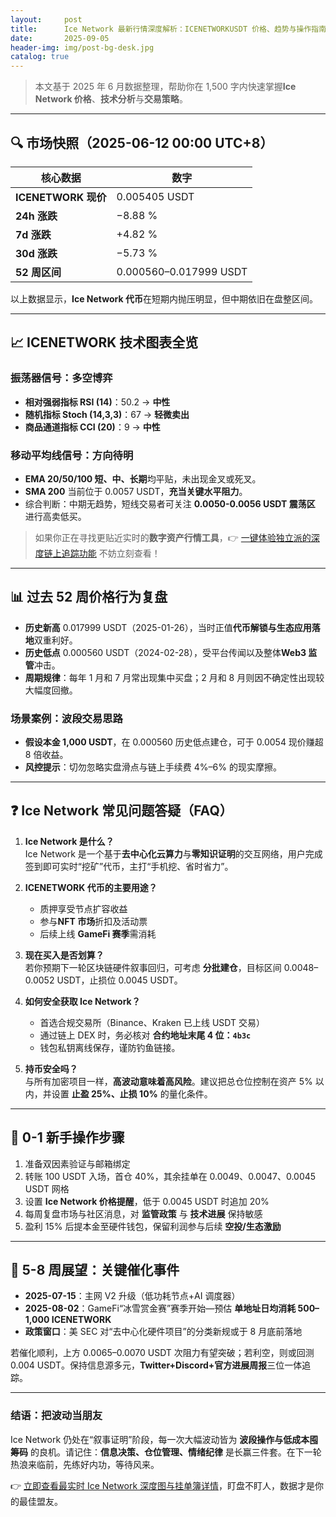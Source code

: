```yaml
---
layout:     post
title:      Ice Network 最新行情深度解析：ICENETWORKUSDT 价格、趋势与操作指南
date:       2025-09-05
header-img: img/post-bg-desk.jpg
catalog: true
---
```


>本文基于 2025 年 6 月数据整理，帮助你在 1,500 字内快速掌握**Ice Network 价格**、**技术分析**与**交易策略**。

---

## 🔍 市场快照（2025-06-12 00:00 UTC+8）
| 核心数据 | 数字 |
|---|---|
| **ICENETWORK 现价** | 0.005405 USDT |
| **24h 涨跌** | −8.88 % |
| **7d 涨跌** | +4.82 % |
| **30d 涨跌** | −5.73 % |
| **52 周区间** | 0.000560–0.017999 USDT |

以上数据显示，**Ice Network 代币**在短期内抛压明显，但中期依旧在盘整区间。

---

## 📈 ICENETWORK 技术图表全览
### 振荡器信号：多空博弈
- **相对强弱指标 RSI (14)**：50.2 → **中性**
- **随机指标 Stoch (14,3,3)**：67 → **轻微卖出**
- **商品通道指标 CCI (20)**：9 → **中性**

### 移动平均线信号：方向待明
- **EMA 20/50/100 短、中、长期**均平贴，未出现金叉或死叉。
- **SMA 200** 当前位于 0.0057 USDT，**充当关键水平阻力**。
- 综合判断：中期无趋势，短线交易者可关注 **0.0050-0.0056 USDT 震荡区** 进行高卖低买。

> 如果你正在寻找更贴近实时的**数字资产行情工具**，👉 [一键体验独立派的深度链上追踪功能](https://okxdog.com/) 不妨立刻查看！

---

## 📊 过去 52 周价格行为复盘
- **历史新高** 0.017999 USDT（2025-01-26），当时正值**代币解锁与生态应用落地**双重利好。
- **历史低点** 0.000560 USDT（2024-02-28），受平台传闻以及整体**Web3 监管**冲击。
- **周期规律**：每年 1 月和 7 月常出现集中买盘；2 月和 8 月则因不确定性出现较大幅度回撤。

### 场景案例：波段交易思路
- **假设本金 1,000 USDT**，在 0.000560 历史低点建仓，可于 0.0054 现价赚超 8 倍收益。  
- **风控提示**：切勿忽略实盘滑点与链上手续费 4%–6% 的现实摩擦。

---

## ❓ Ice Network 常见问题答疑（FAQ）

1. **Ice Network 是什么？**  
   Ice Network 是一个基于**去中心化云算力**与**零知识证明**的交互网络，用户完成签到即可实时“挖矿”代币，主打“手机挖、省时省力”。

2. **ICENETWORK 代币的主要用途？**  
   - 质押享受节点扩容收益  
   - 参与**NFT 市场**折扣及活动票  
   - 后续上线 **GameFi 赛季**需消耗  

3. **现在买入是否划算？**  
   若你预期下一轮区块链硬件叙事回归，可考虑 **分批建仓**，目标区间 0.0048–0.0052 USDT，止损位 0.0045 USDT。

4. **如何安全获取 Ice Network？**  
   - 首选合规交易所（Binance、Kraken 已上线 USDT 交易）  
   - 通过链上 DEX 时，务必核对 **合约地址末尾 4 位：`4b3c`**  
   - 钱包私钥离线保存，谨防钓鱼链接。

5. **持币安全吗？**  
   与所有加密项目一样，**高波动意味着高风险**。建议把总仓位控制在资产 5% 以内，并设置 **止盈 25%、止损 10%** 的量化条件。

---

## 🎯 0-1 新手操作步骤
1. 准备双因素验证与邮箱绑定  
2. 转账 100 USDT 入场，首仓 40%，其余挂单在 0.0049、0.0047、0.0045 USDT 网格  
3. 设置 **Ice Network 价格提醒**，低于 0.0045 USDT 时追加 20%  
4. 每周复盘市场与社区消息，对 **监管政策** 与 **技术进展** 保持敏感  
5. 盈利 15% 后提本金至硬件钱包，保留利润参与后续 **空投/生态激励**

---

## 🔮 5-8 周展望：关键催化事件
- **2025-07-15**：主网 V2 升级（低功耗节点+AI 调度器）  
- **2025-08-02**：GameFi“冰雪赏金赛”赛季开始—预估 **单地址日均消耗 500–1,000 ICENETWORK**  
- **政策窗口**：美 SEC 对“去中心化硬件项目”的分类新规或于 8 月底前落地

若催化顺利，上方 0.0065–0.0070 USDT 次阻力有望突破；若利空，则或回测 0.004 USDT。保持信息源多元，**Twitter+Discord+官方进展周报**三位一体追踪。

---

### 结语：把波动当朋友
Ice Network 仍处在“叙事证明”阶段，每一次大幅波动皆为 **波段操作与低成本囤筹码** 的良机。请记住：**信息决策、仓位管理、情绪纪律** 是长赢三件套。在下一轮热浪来临前，先练好内功，等待风来。

👉 [立即查看最实时 Ice Network 深度图与挂单簿详情](https://okxdog.com/)，盯盘不盯人，数据才是你的最佳盟友。